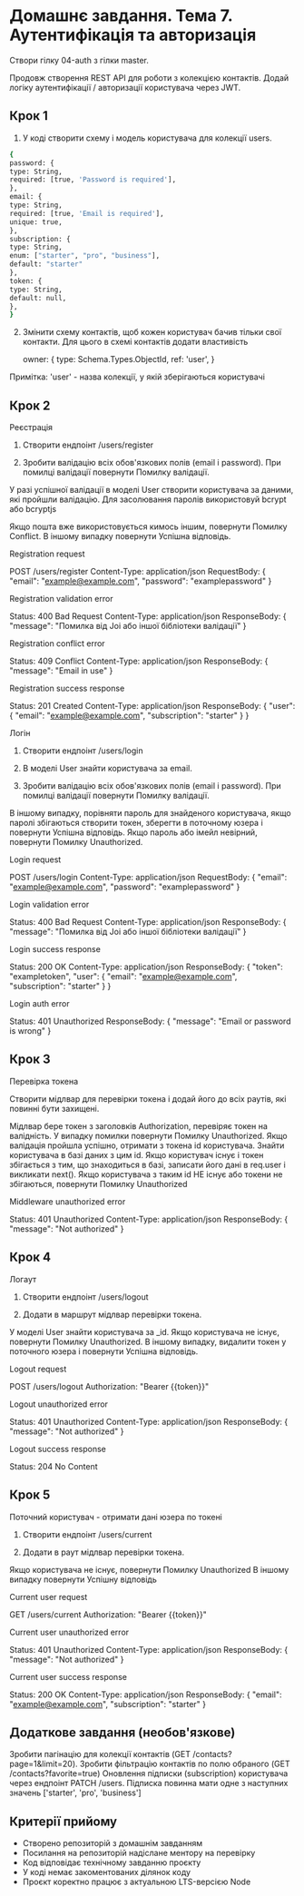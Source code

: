 # Домашнє завдання. Тема 7. Аутентифікація та авторизація

Створи гілку 04-auth з гілки master.

Продовж створення REST API для роботи з колекцією контактів. Додай логіку аутентифікації / авторизації користувача через JWT.

## Крок 1

1. У коді створити схему і модель користувача для колекції users.

```bash
{
password: {
type: String,
required: [true, 'Password is required'],
},
email: {
type: String,
required: [true, 'Email is required'],
unique: true,
},
subscription: {
type: String,
enum: ["starter", "pro", "business"],
default: "starter"
},
token: {
type: String,
default: null,
},
}
```

2. Змінити схему контактів, щоб кожен користувач бачив тільки свої контакти. Для цього в схемі контактів додати властивість

   owner: {
   type: Schema.Types.ObjectId,
   ref: 'user',
   }

Примітка: 'user' - назва колекції, у якій зберігаються користувачі

## Крок 2

Реєстрація

1. Створити ендпоінт /users/register

2. Зробити валідацію всіх обов'язкових полів (email і password). При помилці валідації повернути Помилку валідації.

У разі успішної валідації в моделі User створити користувача за даними, які пройшли валідацію. Для засолювання паролів використовуй bcrypt або bcryptjs

Якщо пошта вже використовується кимось іншим, повернути Помилку Conflict.
В іншому випадку повернути Успішна відповідь.

Registration request

POST /users/register
Content-Type: application/json
RequestBody: {
"email": "example@example.com",
"password": "examplepassword"
}

Registration validation error

Status: 400 Bad Request
Content-Type: application/json
ResponseBody: {
"message": "Помилка від Joi або іншої бібліотеки валідації"
}

Registration conflict error

Status: 409 Conflict
Content-Type: application/json
ResponseBody: {
"message": "Email in use"
}

Registration success response

Status: 201 Created
Content-Type: application/json
ResponseBody: {
"user": {
"email": "example@example.com",
"subscription": "starter"
}
}

Логін

1. Створити ендпоінт /users/login

2. В моделі User знайти користувача за email.

3. Зробити валідацію всіх обов'язкових полів (email і password). При помилці валідації повернути Помилку валідації.

В іншому випадку, порівняти пароль для знайденого користувача, якщо паролі збігаються створити токен, зберегти в поточному юзера і повернути Успішна відповідь.
Якщо пароль або імейл невірний, повернути Помилку Unauthorized.

Login request

POST /users/login
Content-Type: application/json
RequestBody: {
"email": "example@example.com",
"password": "examplepassword"
}

Login validation error

Status: 400 Bad Request
Content-Type: application/json
ResponseBody: {
"message": "Помилка від Joi або іншої бібліотеки валідації"
}

Login success response

Status: 200 OK
Content-Type: application/json
ResponseBody: {
"token": "exampletoken",
"user": {
"email": "example@example.com",
"subscription": "starter"
}
}

Login auth error

Status: 401 Unauthorized
ResponseBody: {
"message": "Email or password is wrong"
}

## Крок 3

Перевірка токена

Створити мідлвар для перевірки токена і додай його до всіх раутів, які повинні бути захищені.

Мідлвар бере токен з заголовків Authorization, перевіряє токен на валідність.
У випадку помилки повернути Помилку Unauthorized.
Якщо валідація пройшла успішно, отримати з токена id користувача. Знайти користувача в базі даних з цим id.
Якщо користувач існує і токен збігається з тим, що знаходиться в базі, записати його дані в req.user і викликати next().
Якщо користувача з таким id НЕ існує або токени не збігаються, повернути Помилку Unauthorized

Middleware unauthorized error

Status: 401 Unauthorized
Content-Type: application/json
ResponseBody: {
"message": "Not authorized"
}

## Крок 4

Логаут

1. Створити ендпоінт /users/logout

2. Додати в маршрут мідлвар перевірки токена.

У моделі User знайти користувача за \_id.
Якщо користувача не існує, повернути Помилку Unauthorized.
В іншому випадку, видалити токен у поточного юзера і повернути Успішна відповідь.

Logout request

POST /users/logout
Authorization: "Bearer {{token}}"

Logout unauthorized error

Status: 401 Unauthorized
Content-Type: application/json
ResponseBody: {
"message": "Not authorized"
}

Logout success response

Status: 204 No Content

## Крок 5

Поточний користувач - отримати дані юзера по токені

1. Створити ендпоінт /users/current

2. Додати в раут мідлвар перевірки токена.

Якщо користувача не існує, повернути Помилку Unauthorized
В іншому випадку повернути Успішну відповідь

Current user request

GET /users/current
Authorization: "Bearer {{token}}"

Current user unauthorized error

Status: 401 Unauthorized
Content-Type: application/json
ResponseBody: {
"message": "Not authorized"
}

Current user success response

Status: 200 OK
Content-Type: application/json
ResponseBody: {
"email": "example@example.com",
"subscription": "starter"
}

## Додаткове завдання (необов'язкове)

Зробити пагінацію для колекції контактів (GET /contacts?page=1&limit=20).
Зробити фільтрацію контактів по полю обраного (GET /contacts?favorite=true)
Оновлення підписки (subscription) користувача через ендпоінт PATCH /users. Підписка повинна мати одне з наступних значень ['starter', 'pro', 'business']

## Критерії прийому

- Створено репозиторій з домашнім завданням
- Посилання на репозиторій надіслане ментору на перевірку
- Код відповідає технічному завданню проєкту
- У коді немає закоментованих ділянок коду
- Проєкт коректно працює з актуальною LTS-версією Node
